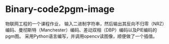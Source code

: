 # Binary-code2pgm-image

物联网工程的一个课程作业，
输入二进制字符串，然后输出其反向不归零（NRZ）编码、曼彻斯特（Manchester）编码、差动双相（DBP）编码以及PIE编码的pgm图。
采用Python语言编写，并调用opencv读图像，顺便做了一个插值。



